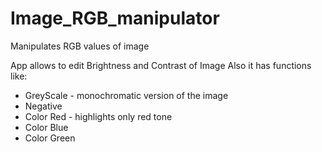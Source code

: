 # Image_RGB_manipulator
Manipulates RGB values of image

App allows to edit Brightness and Contrast of Image
Also it has functions like:
- GreyScale - monochromatic version of the image
- Negative
- Color Red - highlights only red tone
- Color Blue
- Color Green
